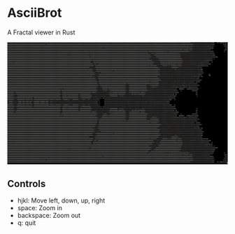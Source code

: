 # AsciiBrot

A Fractal viewer in Rust

![Example image](https://github.com/bqv/asciibrot-rs/raw/master/example.png)

## Controls

* hjkl: Move left, down, up, right
* space: Zoom in
* backspace: Zoom out
* q: quit

